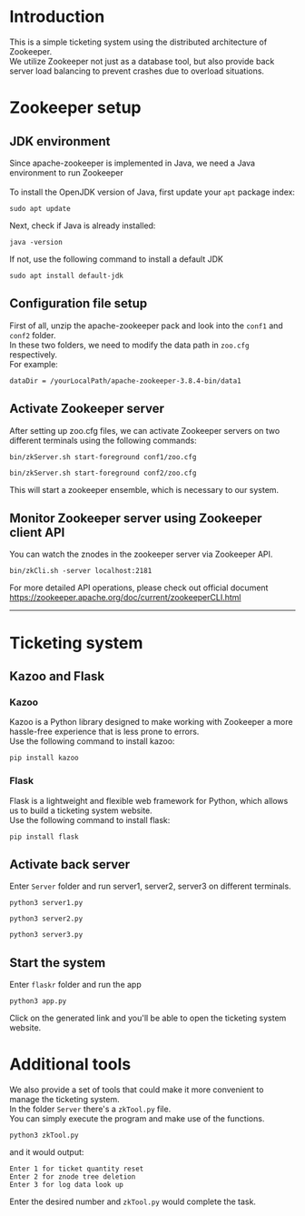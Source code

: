 # Introduction
This is a simple ticketing system using the distributed architecture of Zookeeper. <br />
We utilize Zookeeper not just as a database tool, but also provide back server load balancing to prevent crashes due to overload situations. 
<br />

# Zookeeper setup
## JDK environment
Since apache-zookeeper is implemented in Java, we need a Java environment to run Zookeeper <br />
<br />
To install the OpenJDK version of Java, first update your ```apt``` package index:
```
sudo apt update
```
Next, check if Java is already installed:
```
java -version
```
If not, use the following command to install a default JDK
```
sudo apt install default-jdk 
```

## Configuration file setup
First of all, unzip the apache-zookeeper pack and look into the ```conf1``` and ```conf2``` folder. <br />
In these two folders, we need to modify the data path in ```zoo.cfg```  respectively. <br />
For example:
```
dataDir = /yourLocalPath/apache-zookeeper-3.8.4-bin/data1
```

## Activate Zookeeper server
After setting up zoo.cfg files, we can activate Zookeeper servers on two different terminals using the following commands: 

```
bin/zkServer.sh start-foreground conf1/zoo.cfg
```

```
bin/zkServer.sh start-foreground conf2/zoo.cfg
```
This will start a zookeeper ensemble, which is necessary to our system.

## Monitor Zookeeper server using Zookeeper client API
You can watch the znodes in the zookeeper server via Zookeeper API.
```
bin/zkCli.sh -server localhost:2181
```
For more detailed API operations, please check out official document https://zookeeper.apache.org/doc/current/zookeeperCLI.html

---

# Ticketing system
## Kazoo and Flask
### Kazoo
Kazoo is a Python library designed to make working with Zookeeper a more hassle-free experience that is less prone to errors. <br />
Use the following command to install kazoo:
```
pip install kazoo
```

### Flask
Flask is a lightweight and flexible web framework for Python, which allows us to build a ticketing system website. <br />
Use the following command to install flask:
```
pip install flask
```

## Activate back server
Enter ```Server``` folder and run server1, server2, server3 on different terminals.
```
python3 server1.py 
```
```
python3 server2.py
```
```
python3 server3.py 
```
## Start the system
Enter ```flaskr``` folder and run the app
```
python3 app.py
```
Click on the generated link and you'll be able to open the ticketing system website.

# Additional tools
We also provide a set of tools that could make it more convenient to manage the ticketing system. <br />
In the folder ```Server``` there's a ```zkTool.py``` file. <br />
You can simply execute the program and make use of the functions.
```
python3 zkTool.py
```
and it would output:
```
Enter 1 for ticket quantity reset
Enter 2 for znode tree deletion   
Enter 3 for log data look up
```
Enter the desired number and ```zkTool.py``` would complete the task.